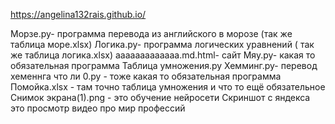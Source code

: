 https://angelina132rais.github.io/ 

 Морзе.ру- программа перевода из английского в морозе (так же таблица море.xlsx)
 Логика.ру- программа логических уравнений ( так же таблица логика.хlsx)
 ааааааааааааа.md.html- сайт 
 Мяу.ру- какая то обязательная программа 
 Таблица умножения.ру 
 Хемминг.ру- перевод хеменнга что ли 
 0.ру - тоже какая то обязательная программа 
 Помойка.хlsx - там точно таблица умножения и что то ещё обязательное 
 Снимок экрана(1).png - это обучение нейросети
 Скриншот с яндекса это просмотр видео про мир профессий 
 
 
